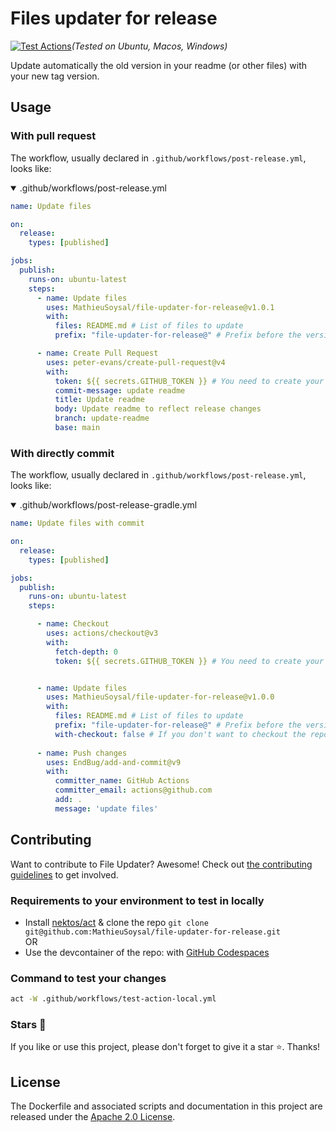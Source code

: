 # Files updater for release
[![Test Actions](https://github.com/MathieuSoysal/file-updater-for-release/actions/workflows/test-action-final.yml/badge.svg)](https://github.com/MathieuSoysal/file-updater-for-release/actions/workflows/test-action-final.yml)*(Tested on Ubuntu, Macos, Windows)*


Update automatically the old version in your readme (or other files) with your new tag version.

## Usage

### With pull request

The workflow, usually declared in `.github/workflows/post-release.yml`, looks like:

<details open>

<summary>.github/workflows/post-release.yml</summary>

```YAML
name: Update files

on:
  release:
    types: [published]

jobs:
  publish:
    runs-on: ubuntu-latest
    steps:
      - name: Update files
        uses: MathieuSoysal/file-updater-for-release@v1.0.1
        with:
		  files: README.md # List of files to update
          prefix: "file-updater-for-release@" # Prefix before the version, default is: ""

      - name: Create Pull Request
        uses: peter-evans/create-pull-request@v4
        with:
          token: ${{ secrets.GITHUB_TOKEN }} # You need to create your own token with pull request rights
          commit-message: update readme
          title: Update readme
          body: Update readme to reflect release changes
          branch: update-readme
          base: main
```
</details>

### With directly commit

The workflow, usually declared in `.github/workflows/post-release.yml`, looks like:

<details open>
<summary>.github/workflows/post-release-gradle.yml</summary>



```YAML
name: Update files with commit

on:
  release:
    types: [published]

jobs:
  publish:
    runs-on: ubuntu-latest
    steps:

      - name: Checkout
        uses: actions/checkout@v3
        with:
          fetch-depth: 0
          token: ${{ secrets.GITHUB_TOKEN }} # You need to create your own token with commit rights


      - name: Update files
        uses: MathieuSoysal/file-updater-for-release@v1.0.0
        with:
          files: README.md # List of files to update
          prefix: "file-updater-for-release@" # Prefix before the version, default is: ""
          with-checkout: false # If you don't want to checkout the repo, default is: true
      
      - name: Push changes
        uses: EndBug/add-and-commit@v9
        with:
          committer_name: GitHub Actions
          committer_email: actions@github.com
          add: .
          message: 'update files'
```
</details>

## Contributing

Want to contribute to File Updater? Awesome! Check out [the contributing guidelines](CONTRIBUTING.md) to get involved.

### Requirements to your environment to test in locally

- Install [nektos/act](https://github.com/nektos/act) & clone the repo `git clone git@github.com:MathieuSoysal/file-updater-for-release.git`  
OR
- Use the devcontainer of the repo: with [GitHub Codespaces](https://github.com/codespaces/new?hide_repo_select=true&ref=main&repo=600417768)

### Command to test your changes

```bash
act -W .github/workflows/test-action-local.yml
```

### Stars 🎇

If you like or use this project, please don't forget to give it a star ⭐️. Thanks!

## License
The Dockerfile and associated scripts and documentation in this project are released under the [Apache 2.0 License](https://github.com/MathieuSoysal/file-updater-for-release/blob/main/LICENSE).